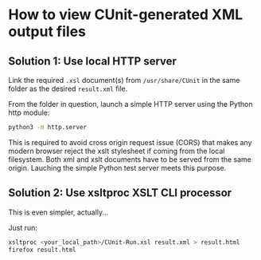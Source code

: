 # How to view CUnit-generated XML output files

## Solution 1: Use local HTTP server

Link the required `.xsl` document(s) from `/usr/share/CUnit` in the same folder as the desired `result.xml` file.

From the folder in question, launch a simple HTTP server using the Python http module:
   
```sh
python3 -m http.server
```

This is required to avoid cross origin request issue (CORS) that makes any
modern browser reject the xslt stylesheet if coming from the local filesystem.
Both xml and xslt documents have to be served from the same origin. Lauching
the simple Python test server meets this purpose.

## Solution 2: Use xsltproc XSLT CLI processor

This is even simpler, actually...

Just run:

```sh
xsltproc <your_local_path>/CUnit-Run.xsl result.xml > result.html
firefox result.html
```
